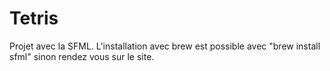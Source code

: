 # Tetris 
Projet avec la SFML. L'installation avec brew est possible avec "brew install sfml" sinon rendez vous sur le site.
